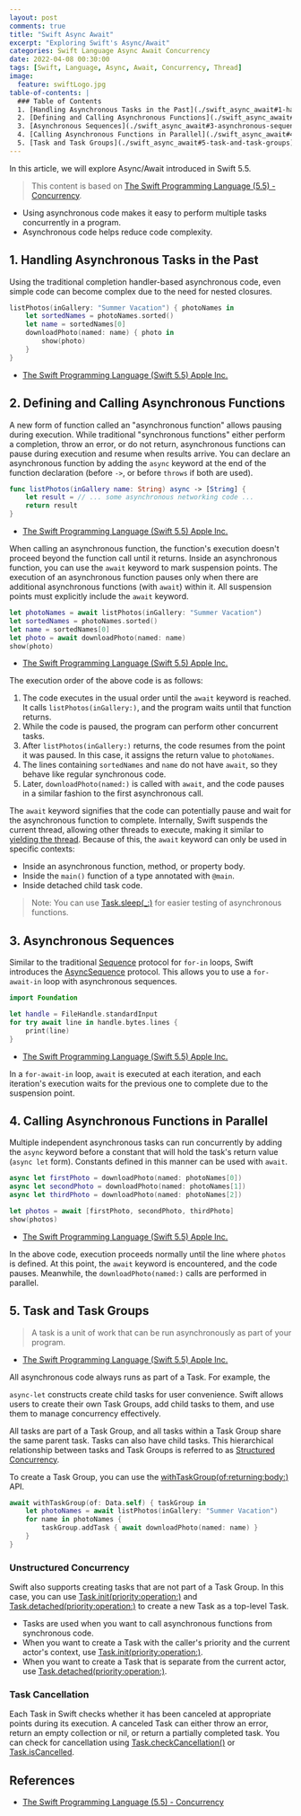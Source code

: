 ```yaml
---
layout: post
comments: true
title: "Swift Async Await"
excerpt: "Exploring Swift's Async/Await"
categories: Swift Language Async Await Concurrency
date: 2022-04-08 00:30:00
tags: [Swift, Language, Async, Await, Concurrency, Thread]
image:
  feature: swiftLogo.jpg
table-of-contents: |
  ### Table of Contents
  1. [Handling Asynchronous Tasks in the Past](./swift_async_await#1-handling-asynchronous-tasks-in-the-past)
  2. [Defining and Calling Asynchronous Functions](./swift_async_await#2-defining-and-calling-asynchronous-functions)
  3. [Asynchronous Sequences](./swift_async_await#3-asynchronous-sequences)
  4. [Calling Asynchronous Functions in Parallel](./swift_async_await#4-calling-asynchronous-functions-in-parallel)
  5. [Task and Task Groups](./swift_async_await#5-task-and-task-groups)
---
```


In this article, we will explore Async/Await introduced in Swift 5.5.

> This content is based on [The Swift Programming Language (5.5) - Concurrency](https://docs.swift.org/swift-book/LanguageGuide/Concurrency.html).

- Using asynchronous code makes it easy to perform multiple tasks concurrently in a program.
- Asynchronous code helps reduce code complexity.

## 1. Handling Asynchronous Tasks in the Past

Using the traditional completion handler-based asynchronous code, even simple code can become complex due to the need for nested closures.

```swift
listPhotos(inGallery: "Summer Vacation") { photoNames in
    let sortedNames = photoNames.sorted()
    let name = sortedNames[0]
    downloadPhoto(named: name) { photo in
        show(photo)
    }
}
```

- [The Swift Programming Language (Swift 5.5) Apple Inc.](https://books.apple.com/kr/book/the-swift-programming-language-swift-5-5/id881256329)

## 2. Defining and Calling Asynchronous Functions

A new form of function called an "asynchronous function" allows pausing during execution. While traditional "synchronous functions" either perform a completion, throw an error, or do not return, asynchronous functions can pause during execution and resume when results arrive. You can declare an asynchronous function by adding the `async` keyword at the end of the function declaration (before `->`, or before `throws` if both are used).

```swift
func listPhotos(inGallery name: String) async -> [String] {
    let result = // ... some asynchronous networking code ...
    return result
}
```

- [The Swift Programming Language (Swift 5.5) Apple Inc.](https://books.apple.com/kr/book/the-swift-programming-language-swift-5-5/id881256329)

When calling an asynchronous function, the function's execution doesn't proceed beyond the function call until it returns. Inside an asynchronous function, you can use the `await` keyword to mark suspension points. The execution of an asynchronous function pauses only when there are additional asynchronous functions (with `await`) within it. All suspension points must explicitly include the `await` keyword.

```swift
let photoNames = await listPhotos(inGallery: "Summer Vacation")
let sortedNames = photoNames.sorted()
let name = sortedNames[0]
let photo = await downloadPhoto(named: name)
show(photo)
```

- [The Swift Programming Language (Swift 5.5) Apple Inc.](https://books.apple.com/kr/book/the-swift-programming-language-swift-5-5/id881256329)

The execution order of the above code is as follows:

1. The code executes in the usual order until the `await` keyword is reached. It calls `listPhotos(inGallery:)`, and the program waits until that function returns.
2. While the code is paused, the program can perform other concurrent tasks.
3. After `listPhotos(inGallery:)` returns, the code resumes from the point it was paused. In this case, it assigns the return value to `photoNames`.
4. The lines containing `sortedNames` and `name` do not have `await`, so they behave like regular synchronous code.
5. Later, `downloadPhoto(named:)` is called with `await`, and the code pauses in a similar fashion to the first asynchronous call.

The `await` keyword signifies that the code can potentially pause and wait for the asynchronous function to complete. Internally, Swift suspends the current thread, allowing other threads to execute, making it similar to [yielding the thread](https://en.wikipedia.org/wiki/Yield_(multithreading)). Because of this, the `await` keyword can only be used in specific contexts:

- Inside an asynchronous function, method, or property body.
- Inside the `main()` function of a type annotated with `@main`.
- Inside detached child task code.

> Note: You can use [Task.sleep(_:)](https://developer.apple.com/documentation/swift/task/3814836-sleep) for easier testing of asynchronous functions.

## 3. Asynchronous Sequences

Similar to the traditional [Sequence](https://developer.apple.com/documentation/swift/sequence) protocol for `for-in` loops, Swift introduces the [AsyncSequence](https://developer.apple.com/documentation/swift/asyncsequence) protocol. This allows you to use a `for-await-in` loop with asynchronous sequences.

```swift
import Foundation

let handle = FileHandle.standardInput
for try await line in handle.bytes.lines {
    print(line)
}
```

- [The Swift Programming Language (Swift 5.5) Apple Inc.](https://books.apple.com/kr/book/the-swift-programming-language-swift-5-5/id881256329)

In a `for-await-in` loop, `await` is executed at each iteration, and each iteration's execution waits for the previous one to complete due to the suspension point.

## 4. Calling Asynchronous Functions in Parallel

Multiple independent asynchronous tasks can run concurrently by adding the `async` keyword before a constant that will hold the task's return value (`async let` form). Constants defined in this manner can be used with `await`.

```swift
async let firstPhoto = downloadPhoto(named: photoNames[0])
async let secondPhoto = downloadPhoto(named: photoNames[1])
async let thirdPhoto = downloadPhoto(named: photoNames[2])

let photos = await [firstPhoto, secondPhoto, thirdPhoto]
show(photos)
```

- [The Swift Programming Language (Swift 5.5) Apple Inc.](https://books.apple.com/kr/book/the-swift-programming-language-swift-5-5/id881256329)

In the above code, execution proceeds normally until the line where `photos` is defined. At this point, the `await` keyword is encountered, and the code pauses. Meanwhile, the `downloadPhoto(named:)` calls are performed in parallel.

## 5. Task and Task Groups

> A task is a unit of work that can be run asynchronously as part of your program.

- [The Swift Programming Language (Swift 5.5) Apple Inc.](https://books.apple.com/kr/book/the-swift-programming-language-swift-5-5/id881256329)

All asynchronous code always runs as part of a Task. For example, the

 `async-let` constructs create child tasks for user convenience. Swift allows users to create their own Task Groups, add child tasks to them, and use them to manage concurrency effectively.

All tasks are part of a Task Group, and all tasks within a Task Group share the same parent task. Tasks can also have child tasks. This hierarchical relationship between tasks and Task Groups is referred to as [Structured Concurrency](https://en.wikipedia.org/wiki/Structured_concurrency).

To create a Task Group, you can use the [withTaskGroup(of:returning:body:)](https://developer.apple.com/documentation/swift/taskgroup) API.

```swift
await withTaskGroup(of: Data.self) { taskGroup in
    let photoNames = await listPhotos(inGallery: "Summer Vacation")
    for name in photoNames {
        taskGroup.addTask { await downloadPhoto(named: name) }
    }
}
```

### Unstructured Concurrency

Swift also supports creating tasks that are not part of a Task Group. In this case, you can use [Task.init(priority:operation:)](https://developer.apple.com/documentation/swift/task/3856790-init) and [Task.detached(priority:operation:)](https://developer.apple.com/documentation/swift/task/3856786-detached) to create a new Task as a top-level Task.

- Tasks are used when you want to call asynchronous functions from synchronous code.
- When you want to create a Task with the caller's priority and the current actor's context, use [Task.init(priority:operation:)](https://developer.apple.com/documentation/swift/task/3856790-init).
- When you want to create a Task that is separate from the current actor, use [Task.detached(priority:operation:)](https://developer.apple.com/documentation/swift/task/3856786-detached).

### Task Cancellation

Each Task in Swift checks whether it has been canceled at appropriate points during its execution. A canceled Task can either throw an error, return an empty collection or nil, or return a partially completed task. You can check for cancellation using [Task.checkCancellation()](https://developer.apple.com/documentation/swift/task/3814826-checkcancellation) or [Task.isCancelled](https://developer.apple.com/documentation/swift/task/3814832-iscancelled).


## References

- [The Swift Programming Language (5.5) - Concurrency](https://docs.swift.org/swift-book/LanguageGuide/Concurrency.html)